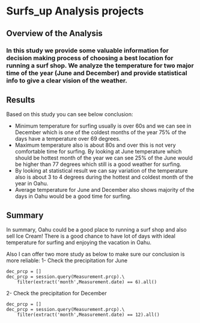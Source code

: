 # Surfs_up Analysis projects
## Overview of the Analysis

###	In this study we provide some valuable information for decision making process of choosing a best location for running a surf shop. We analyze the temperature for two major time of the year (June and December) and provide statistical info to give a clear vision of the weather.

## Results
Based on this study you can see below conclusion:
-	Minimum temperature for surfing usually is over 60s and we can see in December which is one of the coldest months of the year 75% of the days have a temperature over 69 degrees. 
-	Maximum temperature also is about 80s and over this is not very comfortable time for surfing. By looking at June temperature which should be hottest month of the year we can see 25% of the June would be higher than 77 degrees which still is a good weather for surfing.
-	By looking at statistical result we can say variation of the temperature also is about 3 to 4 degrees during the hottest and coldest month of the year in Oahu.
-	Average temperature for June and December also shows majority of the days in Oahu would be a good time for surfing. 

## Summary
In summary, Oahu could be a good place to running a surf shop and also sell Ice Cream!
There is a good chance to have lot of days with ideal temperature for surfing and enjoying the vacation in Oahu.

Also I can offer two more study as below to make sure our conclusion is more reliable:
1-	Check the precipitation for June
```
dec_prcp = []
dec_prcp = session.query(Measurement.prcp).\
    filter(extract('month',Measurement.date) == 6).all()
```
2-	Check the precipitation for December
```
dec_prcp = []
dec_prcp = session.query(Measurement.prcp).\
    filter(extract('month',Measurement.date) == 12).all()
```
